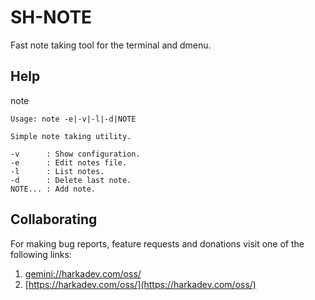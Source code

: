 # SH-NOTE

Fast note taking tool for the terminal and dmenu.

## Help

note

    Usage: note -e|-v|-l|-d|NOTE
    
    Simple note taking utility.
    
    -v      : Show configuration.
    -e      : Edit notes file.
    -l      : List notes.
    -d      : Delete last note.
    NOTE... : Add note.

## Collaborating

For making bug reports, feature requests and donations visit one of the
following links:

1. [gemini://harkadev.com/oss/](gemini://harkadev.com/oss/)
2. [https://harkadev.com/oss/](https://harkadev.com/oss/)

